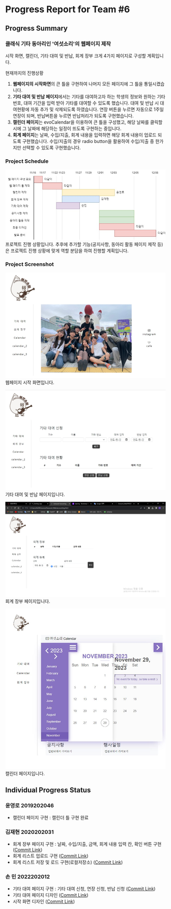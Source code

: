 # Progress Report for Team #6

## Progress Summary

### 클래식 기타 동아리인 '여섯소리'의 웹페이지 제작

시작 화면, 캘린더, 기타 대여 및 반납, 회계 장부 크게 4가지 페이지로 구성할 계획입니다.

현재까지의 진행상황

1. <strong>웹페이지의 시작화면</strong>의 큰 틀을 구현하여 나머지 모든 페이지에 그 틀을 통일시켰습니다.
2. <strong>기타 대여 및 반납 페이지</strong>에서는 기타를 대여하고자 하는 학생의 정보와 원하는 기타 번호, 대여 기간을 입력 받아 기타를 대여할 수 있도록 했습니다.
   대여 및 반납 시 대여현황에 자동 추가 및 삭제되도록 하였습니다. 연장 버튼을 누르면 자동으로 1주일 연장이 되며, 반납버튼을 누르면 반납처리가 되도록 구현했습니다.
3. <strong>캘린더 페이지</strong>는 evoCalendar을 이용하여 큰 틀을 구성했고, 해당 날짜를 클릭할 시에 그 날짜에 해당하는 일정이 뜨도록 구현하는 중입니다.
4. <strong>회계 페이지</strong>는 날짜, 수입/지출, 회계 내용을 입력하면 해당 회계 내용이 업로드 되도록 구현했습니다. 수입/지출의 경우 radio button을 활용하여 수입/지출 중 한가지만 선택할 수 있도록 구현했습니다.

### Project Schedule

![Schedule Image](./images/PROGRESS/schedule.jpg)
프로젝트 진행 상황입니다. 추후에 추가할 기능(공지사항, 동아리 활동 페이지 제작 등)은 프로젝트 진행 상황에 맞게 역할 분담을 하여 진행할 계획입니다.

### Project Screenshot

![Main Page Image](./images/PROGRESS/main_page.jpg)
웹페이지 시작 화면입니다.

![Rental Page Image](./images/PROGRESS/rental_page.jpg)
기타 대여 및 반납 페이지입니다.

![Accounting Page Image](./images/PROGRESS/accounting.jpg)
회계 장부 페이지입니다.

![Calendar Page Image](./images/PROGRESS/calendar.JPG)
캘린더 페이지입니다.

## Individual Progress Status

### 윤영로 2019202046

- 캘린더 페이지 구현 : 캘린더 틀 구현 완료

### 김재현 2020202031

- 회계 장부 페이지 구현 : 날짜, 수입/지출, 금액, 회계 내용 입력 칸, 확인 버튼 구현 ([Commit Link](https://github.com/zeroad00/Sixsound_Web/commit/c2b733544fdd654661e5ae32ef092db4d1c32c6b))
- 회계 리스트 업로드 구현 ([Commit Link](https://github.com/zeroad00/Sixsound_Web/commit/96d9c4e6fccc315aff78f2663acf85f8d1c22183))
- 회계 리스트 저장 및 로드 구현(로컬저장소) ([Commit Link](https://github.com/zeroad00/Sixsound_Web/commit/e8eb7cce3ce9a57341941e4a481c5c771f70f6d9))

### 손 민 2022202012

- 기타 대여 페이지 구현 : 기타 대여 신청, 연장 신청, 반납 신청 ([Commit Link](https://github.com/zeroad00/Sixsound_Web/commit/1b8ea0e4ff12980b47e0b2a8a8222fcd20614b6e#diff-c6ba6392846af6e6c79c00cf3d91a49c106417d86308e873b4ff37a2aa4ae45f))
- 기타 대여 페이지 디자인 ([Commit Link](https://github.com/zeroad00/Sixsound_Web/commit/90c7a2ac09aecf49410a96ec079df2cd17c54a7b))
- 시작 화면 디자인 ([Commit Link](https://github.com/zeroad00/Sixsound_Web/commit/f44f4c03d2d19d6b0b100d99edd9acf56f117b47))
